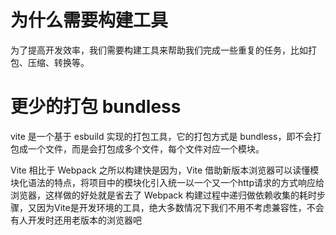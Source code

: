 # 为什么需要构建工具
为了提高开发效率，我们需要构建工具来帮助我们完成一些重复的任务，比如打包、压缩、转换等。

# 更少的打包 bundless 
vite 是一个基于 esbuild 实现的打包工具，它的打包方式是 bundless，即不会打包成一个文件，而是会打包成多个文件，每个文件对应一个模块。


Vite 相比于 Webpack 之所以构建快是因为，Vite 借助新版本浏览器可以读懂模块化语法的特点，将项目中的模块化引入统一以一个又一个http请求的方式响应给浏览器，这样做的好处就是省去了 Webpack 构建过程中递归做依赖收集的耗时步骤，又因为Vite是开发环境的工具，绝大多数情况下我们不用不考虑兼容性，不会有人开发时还用老版本的浏览器吧